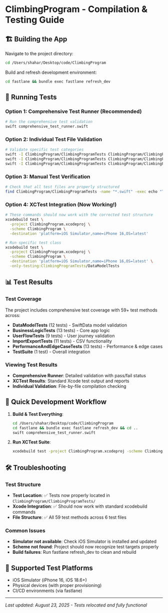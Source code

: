 # ClimbingProgram - Compilation & Testing Guide

## 🏗️ Building the App

Navigate to the project directory:
```bash
cd /Users/shahar/Desktop/code/ClimbingProgram
```

Build and refresh development environment:
```bash
cd fastlane && bundle exec fastlane refresh_dev
```

## 🧪 Running Tests

### Option 1: Comprehensive Test Runner (Recommended)
```bash
# Run the comprehensive test validation
swift comprehensive_test_runner.swift
```

### Option 2: Individual Test File Validation
```bash
# Validate specific test categories
swift -I ClimbingProgram/ClimbingProgramTests ClimbingProgram/ClimbingProgramTests/DataModelTests.swift
swift -I ClimbingProgram/ClimbingProgramTests ClimbingProgram/ClimbingProgramTests/BusinessLogicTests.swift
swift -I ClimbingProgram/ClimbingProgramTests ClimbingProgram/ClimbingProgramTests/UserFlowTests.swift
```

### Option 3: Manual Test Verification
```bash
# Check that all test files are properly structured
find ClimbingProgram/ClimbingProgramTests -name "*.swift" -exec echo "Testing {}" \; -exec head -10 {} \;
```

### Option 4: XCTest Integration (Now Working!)
```bash
# These commands should now work with the corrected test structure
xcodebuild test \
  -project ClimbingProgram.xcodeproj \
  -scheme ClimbingProgram \
  -destination 'platform=iOS Simulator,name=iPhone 16,OS=latest'

# Run specific test class
xcodebuild test \
  -project ClimbingProgram.xcodeproj \
  -scheme ClimbingProgram \
  -destination 'platform=iOS Simulator,name=iPhone 16,OS=latest' \
  -only-testing:ClimbingProgramTests/DataModelTests
```

## 📊 Test Results

### Test Coverage
The project includes comprehensive test coverage with 59+ test methods across:
- **DataModelTests** (12 tests) - SwiftData model validation
- **BusinessLogicTests** (13 tests) - Core app logic
- **UserFlowTests** (9 tests) - User journey validation  
- **ImportExportTests** (11 tests) - CSV functionality
- **PerformanceAndEdgeCaseTests** (13 tests) - Performance & edge cases
- **TestSuite** (1 test) - Overall integration

### Viewing Test Results
- **Comprehensive Runner**: Detailed validation with pass/fail status
- **XCTest Results**: Standard Xcode test output and reports
- **Individual Validation**: File-by-file compilation checking

## 🚀 Quick Development Workflow

1. **Build & Test Everything**:
   ```bash
   cd /Users/shahar/Desktop/code/ClimbingProgram
   cd fastlane && bundle exec fastlane refresh_dev && cd ..
   swift comprehensive_test_runner.swift
   ```

2. **Run XCTest Suite**:
   ```bash
   xcodebuild test -project ClimbingProgram.xcodeproj -scheme ClimbingProgram -destination 'platform=iOS Simulator,name=iPhone 16,OS=latest'
   ```

## 🛠️ Troubleshooting

### Test Structure
- **Test Location**: ✅ Tests now properly located in `ClimbingProgram/ClimbingProgramTests/`
- **Xcode Integration**: ✅ Should now work with standard xcodebuild commands
- **File Structure**: ✅ All 59 test methods across 6 test files

### Common Issues
- **Simulator not available**: Check iOS Simulator is installed and updated
- **Scheme not found**: Project should now recognize test targets properly
- **Build failures**: Run fastlane refresh_dev to clean and rebuild

## 📱 Supported Test Platforms
- iOS Simulator (iPhone 16, iOS 18.6+)
- Physical devices (with proper provisioning)
- CI/CD environments (via fastlane)

---
*Last updated: August 23, 2025 - Tests relocated and fully functional*
